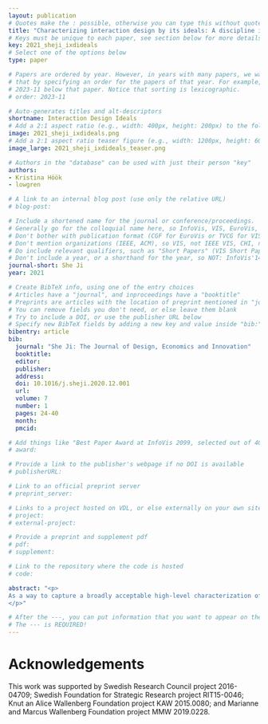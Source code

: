 ```yaml
---
layout: publication
# Quotes make the : possible, otherwise you can type this without quotes
title: "Characterizing interaction design by its ideals: A discipline in transition"
# Keys must be unique to each paper, see section below for more details
key: 2021_sheji_ixdideals
# Select one of the options below
type: paper

# Papers are ordered by year. However, in years with many papers, we want some ordering at a lower level. You can do
# that by specifying an order for the papers of that year. For example, 2023-11 will put papers with values lower than
# 2023-11 below that paper. Notice that sorting is lexicographic.
# order: 2023-11

# Auto-generates titles and alt-descriptors
shortname: Interaction Design Ideals
# Add a 2:1 aspect ratio (e.g., width: 400px, height: 200px) to the folder /assets/images/publications/
image: 2021_sheji_ixdideals.png
# Add a 2:1 aspect ratio teaser figure (e.g., width: 1200px, height: 600px) to the folder /assets/images/publications/
image_large: 2021_sheji_ixdideals_teaser.png

# Authors in the "database" can be used with just their person "key"
authors:
- Kristina Höök
- lowgren

# A link to an internal blog post (use only the relative URL)
# blog-post:

# Include a shortened name for the journal or conference/proceedings.
# Generally go for the colloquial name here, so InfoVis, VIS, EuroVis, VAST, CHI, TVCG.
# Don't bother with publication format (CGF for EuroVis or TVCG for VIS papers).
# Don't mention organizations (IEEE, ACM), so VIS, not IEEE VIS, CHI, not ACM CHI.
# Do include relevant qualifiers, such as "Short Papers" (VIS Short Papers) or "Posters" (VIS Posters)
# Don't include a year, or a shorthand for the year, so NOT: InfoVis'14
journal-short: She Ji
year: 2021

# Create BibTeX info, using one of the entry choices
# Articles have a "journal", and inproceedings have a "booktitle"
# Preprints are articles with the location of preprint mentioned in "journal"
# You can remove fields you don't need, or else leave them blank
# Try to include a DOI, or use the publisher URL below
# Specify new BibTeX fields by adding a new key and value inside "bib:"
bibentry: article
bib:
  journal: "She Ji: The Journal of Design, Economics and Innovation"
  booktitle:
  editor:
  publisher: 
  address:
  doi: 10.1016/j.sheji.2020.12.001
  url:
  volume: 7
  number: 1
  pages: 24-40
  month:
  pmcid:

# Add things like "Best Paper Award at InfoVis 2099, selected out of 4000 submissions"
# award:

# Provide a link to the publisher's webpage if no DOI is available
# publisherURL:

# Link to an official preprint server
# preprint_server:

# Links to a project hosted on VDL, or else externally on your own site
# project:
# external-project:

# Provide a preprint and supplement pdf
# pdf:
# supplement:

# Link to the repository where the code is hosted
# code:

abstract: "<p>
As a way to capture a broadly acceptable high-level characterization of design, we focus on the guiding values or ideals of the discipline. We first reason from the notion of engineering interfaces for usability and utility up to the 1990s to the current ideal of designing interfaces for experience and meaning. Next, we identify three recent technical and societal developments that are challenging the existing ideals of interaction design, namely the move towards hybrid physical/digital materials, the emergence of an increasingly complex and fluid digital ecology, and the increasing proportion of autonomous or partially autonomous systems changing their behavior over time and with use. These challenges in turn motivate us to propose three directions in which new ideals for interaction design might be sought: the first is to go beyond the language-body divide that implicitly frames most of our current understandings of experience and meaning, the second is to extend the scope of interaction design from individual interfaces to the complex sociotechnical fabric of human and nonhuman actors, and the third is to go beyond predictability by learning to design with machine learning.
</p>"

# After the ---, you can put information that you want to appear on the website using markdown formatting or HTML. A good example are acknowledgements, extra references, an erratum, etc.
# The --- is REQUIRED!
---
```


# Acknowledgements

This work was supported by Swedish Research Council project 2016-04709; Swedish Foundation for Strategic Research project RIT15-0046; Knut an Alice Wallenberg Foundation project KAW 2015.0080; and Marianne and Marcus Wallenberg Foundation project MMW 2019.0228.